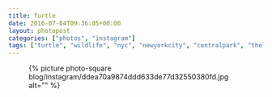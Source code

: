 ```yaml
---
title: Turtle
date: 2016-07-04T09:36:05+00:00
layout: photopost
categories: ["photos", "instagram"]
tags: ["turtle", "wildlife", "nyc", "newyorkcity", "centralpark", "thelake", "lake"]
---
```


<figure class="photo photo--square">
  {% picture photo-square blog/instagram/ddea70a9874ddd633de77d32550380fd.jpg alt="" %}
</figure>


